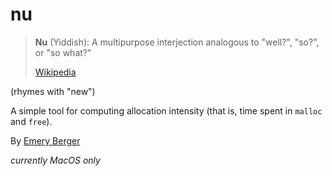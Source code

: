 # nu

> **Nu** (Yiddish): A multipurpose interjection analogous to "well?", "so?", or "so what?"
> 
> [Wikipedia](https://en.wikipedia.org/wiki/List_of_English_words_of_Yiddish_origin#N)

(rhymes with "new")

A simple tool for computing allocation intensity (that is, time spent in `malloc` and `free`).

By [Emery Berger](https://emeryberger.com)

_currently MacOS only_

